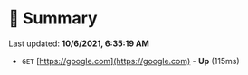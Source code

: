 # 📖 Summary
Last updated: **10/6/2021, 6:35:19 AM**

- `GET` [https://google.com](https://google.com) - **Up** (115ms)
